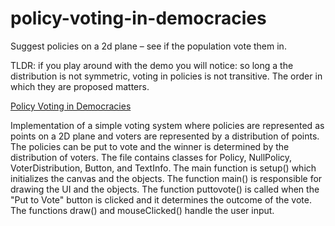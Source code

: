 # policy-voting-in-democracies
Suggest policies on a 2d plane – see if the population vote them in.

TLDR: if you play around with the demo you will notice: so long a the distribution is not symmetric, voting in policies is not transitive. The order in which they are proposed matters.

[Policy Voting in Democracies](https://tobiasloader.github.io/policy-voting-in-democracies)

Implementation of a simple voting system where policies are represented as points on a 2D plane and voters are represented by a distribution of points. The policies can be put to vote and the winner is determined by the distribution of voters. The file contains classes for Policy, NullPolicy, VoterDistribution, Button, and TextInfo. The main function is setup() which initializes the canvas and the objects. The function main() is responsible for drawing the UI and the objects. The function puttovote() is called when the "Put to Vote" button is clicked and it determines the outcome of the vote. The functions draw() and mouseClicked() handle the user input.
